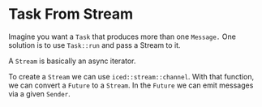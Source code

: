 # Task From Stream
Imagine you want a `Task` that produces more than one `Message.` One solution is to use `Task::run` and pass a Stream to it.

A `Stream` is basically an async iterator.

To create a `Stream` we can use `iced::stream::channel`.
With that function, we can convert a `Future` to a `Stream`. In the `Future` we can emit messages via a given `Sender`.
